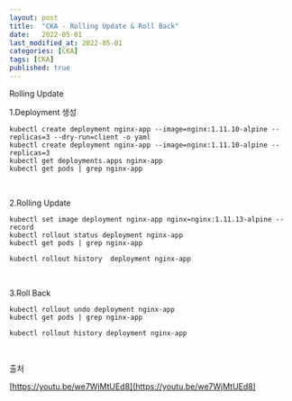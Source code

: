 ```yaml
---
layout: post
title:  "CKA - Rolling Update & Roll Back"
date:   2022-05-01
last_modified_at: 2022-05-01
categories: [CKA]
tags: [CKA]
published: true
---
```


Rolling Update

1.Deployment 생성

```shell
kubectl create deployment nginx-app --image=nginx:1.11.10-alpine --replicas=3 --dry-run=client -o yaml
kubectl create deployment nginx-app --image=nginx:1.11.10-alpine --replicas=3
kubectl get deployments.apps nginx-app
kubectl get pods | grep nginx-app
```

<br/>

2.Rolling Update

```shell
kubectl set image deployment nginx-app nginx=nginx:1.11.13-alpine --record
kubectl rollout status deployment nginx-app
kubectl get pods | grep nginx-app

kubectl rollout history  deployment nginx-app
```

<br/>

3.Roll Back

```shell
kubectl rollout undo deployment nginx-app
kubectl get pods | grep nginx-app

kubectl rollout history deployment nginx-app
```

<br/>

출처

[https://youtu.be/we7WjMtUEd8](https://youtu.be/we7WjMtUEd8)